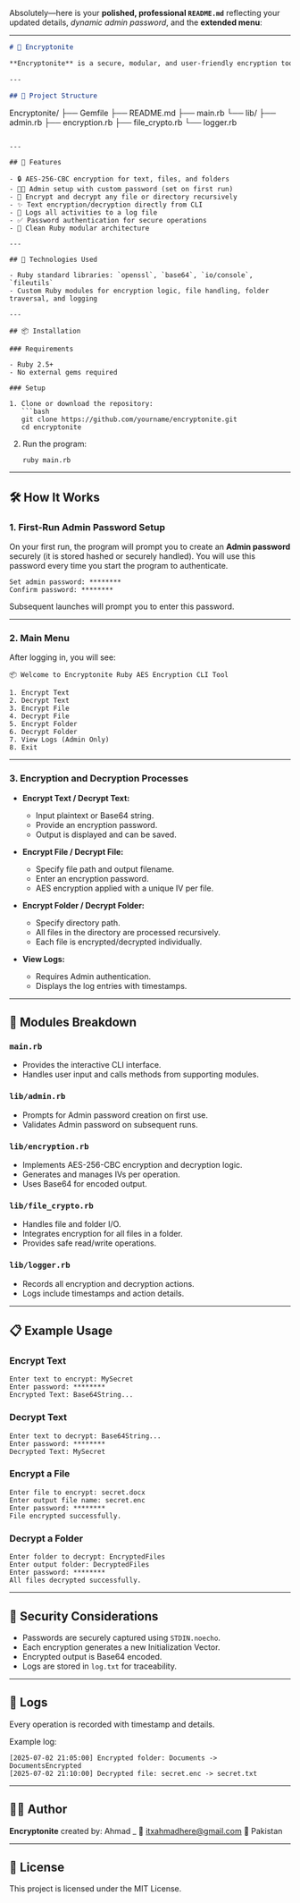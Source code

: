 Absolutely—here is your **polished, professional `README.md`** reflecting your updated details, *dynamic admin password*, and the **extended menu**:

---

```markdown
# 🔐 Encryptonite

**Encryptonite** is a secure, modular, and user-friendly encryption tool written in Ruby. It enables you to encrypt and decrypt text, files, and entire folders using AES-256-CBC encryption, all through an interactive command-line interface with authentication and logging.

---

## 📁 Project Structure

```

Encryptonite/
├── Gemfile
├── README.md
├── main.rb
└── lib/
├── admin.rb
├── encryption.rb
├── file\_crypto.rb
└── logger.rb

````

---

## 🚀 Features

- 🔒 AES-256-CBC encryption for text, files, and folders
- 🧑‍💼 Admin setup with custom password (set on first run)
- 📁 Encrypt and decrypt any file or directory recursively
- ✨ Text encryption/decryption directly from CLI
- 📜 Logs all activities to a log file
- ✅ Password authentication for secure operations
- 💎 Clean Ruby modular architecture

---

## 💎 Technologies Used

- Ruby standard libraries: `openssl`, `base64`, `io/console`, `fileutils`
- Custom Ruby modules for encryption logic, file handling, folder traversal, and logging

---

## 📦 Installation

### Requirements

- Ruby 2.5+
- No external gems required

### Setup

1. Clone or download the repository:
   ```bash
   git clone https://github.com/yourname/encryptonite.git
   cd encryptonite
````

2. Run the program:

   ```bash
   ruby main.rb
   ```

---

## 🛠️ How It Works

### 1. First-Run Admin Password Setup

On your first run, the program will prompt you to create an **Admin password** securely (it is stored hashed or securely handled). You will use this password every time you start the program to authenticate.

```
Set admin password: ********
Confirm password: ********
```

Subsequent launches will prompt you to enter this password.

---

### 2. Main Menu

After logging in, you will see:

```
📦 Welcome to Encryptonite Ruby AES Encryption CLI Tool

1. Encrypt Text
2. Decrypt Text
3. Encrypt File
4. Decrypt File
5. Encrypt Folder
6. Decrypt Folder
7. View Logs (Admin Only)
8. Exit
```

---

### 3. Encryption and Decryption Processes

* **Encrypt Text / Decrypt Text:**

  * Input plaintext or Base64 string.
  * Provide an encryption password.
  * Output is displayed and can be saved.

* **Encrypt File / Decrypt File:**

  * Specify file path and output filename.
  * Enter an encryption password.
  * AES encryption applied with a unique IV per file.

* **Encrypt Folder / Decrypt Folder:**

  * Specify directory path.
  * All files in the directory are processed recursively.
  * Each file is encrypted/decrypted individually.

* **View Logs:**

  * Requires Admin authentication.
  * Displays the log entries with timestamps.

---

## 🧩 Modules Breakdown

### `main.rb`

* Provides the interactive CLI interface.
* Handles user input and calls methods from supporting modules.

### `lib/admin.rb`

* Prompts for Admin password creation on first use.
* Validates Admin password on subsequent runs.

### `lib/encryption.rb`

* Implements AES-256-CBC encryption and decryption logic.
* Generates and manages IVs per operation.
* Uses Base64 for encoded output.

### `lib/file_crypto.rb`

* Handles file and folder I/O.
* Integrates encryption for all files in a folder.
* Provides safe read/write operations.

### `lib/logger.rb`

* Records all encryption and decryption actions.
* Logs include timestamps and action details.

---

## 📋 Example Usage

### Encrypt Text

```
Enter text to encrypt: MySecret
Enter password: ********
Encrypted Text: Base64String...
```

### Decrypt Text

```
Enter text to decrypt: Base64String...
Enter password: ********
Decrypted Text: MySecret
```

### Encrypt a File

```
Enter file to encrypt: secret.docx
Enter output file name: secret.enc
Enter password: ********
File encrypted successfully.
```

### Decrypt a Folder

```
Enter folder to decrypt: EncryptedFiles
Enter output folder: DecryptedFiles
Enter password: ********
All files decrypted successfully.
```

---

## 🔐 Security Considerations

* Passwords are securely captured using `STDIN.noecho`.
* Each encryption generates a new Initialization Vector.
* Encrypted output is Base64 encoded.
* Logs are stored in `log.txt` for traceability.

---

## 📝 Logs

Every operation is recorded with timestamp and details.

Example log:

```
[2025-07-02 21:05:00] Encrypted folder: Documents -> DocumentsEncrypted
[2025-07-02 21:10:00] Decrypted file: secret.enc -> secret.txt
```

---

## 🙋‍♂️ Author

**Encryptonite** created by:
Ahmad \_
📧 [itxahmadhere@gmail.com](mailto:itxahmadhere@gmail.com)
📍 Pakistan

---

## 📄 License

This project is licensed under the MIT License.

